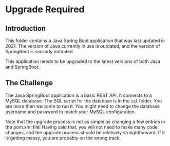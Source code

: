 # Upgrade Required

## Introduction

This folder contains a Java Spring Boot application that was last updated in 2021. The version of Java currently in use is outdated, and the version of SpringBoot is similarly outdated.

This application needs to be upgraded to the latest versions of both Java and SpringBoot.

## The Challenge

The Java SpringBoot application is a basic REST API. It connects to a MySQL database. The SQL script for the database is in the `sql` folder. You are more than welcome to run it. You might need to change the database username and password to match your MySQL configuration.

Note that the upgrade process is not as simple as changing a few entries in the pom.xml file! Having said that, you will not need to make many code changes, and the upgrade process should be relatively straightforward. If it is getting messy, you are probably on the wrong track.



